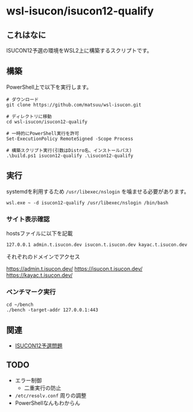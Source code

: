 # wsl-isucon/isucon12-qualify

## これはなに

ISUCON12予選の環境をWSL2上に構築するスクリプトです。

## 構築

PowerShell上で以下を実行します。

```
# ダウンロード
git clone https://github.com/matsuu/wsl-isucon.git

# ディレクトリに移動
cd wsl-isucon/isucon12-qualify

# 一時的にPowerShell実行を許可
Set-ExecutionPolicy RemoteSigned -Scope Process

# 構築スクリプト実行(引数はDistro名、インストールパス)
.\build.ps1 isucon12-qualify .\isucon12-qualify
```

## 実行

systemdを利用するため `/usr/libexec/nslogin` を噛ませる必要があります。

```
wsl.exe ~ -d isucon12-qualify /usr/libexec/nslogin /bin/bash
```

### サイト表示確認

hostsファイルに以下を記載

```/etc/hosts
127.0.0.1 admin.t.isucon.dev isucon.t.isucon.dev kayac.t.isucon.dev
```

それぞれのドメインでアクセス

https://admin.t.isucon.dev/
https://isucon.t.isucon.dev/
https://kayac.t.isucon.dev/

### ベンチマーク実行

```
cd ~/bench
./bench -target-addr 127.0.0.1:443
```

## 関連

* [ISUCON12予選問題](https://github.com/isucon/isucon12-qualify)

## TODO

* エラー制御
  * 二重実行の防止
* `/etc/resolv.conf` 周りの調整
* PowerShellなんもわからん

